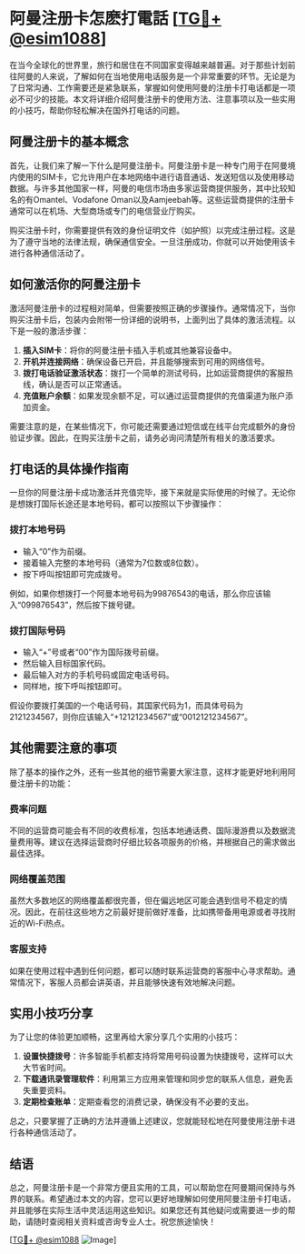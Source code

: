 # 阿曼注册卡怎麽打電話 [[TG💪+ @esim1088](https://t.me/s/esim1088)]

在当今全球化的世界里，旅行和居住在不同国家变得越来越普遍。对于那些计划前往阿曼的人来说，了解如何在当地使用电话服务是一个非常重要的环节。无论是为了日常沟通、工作需要还是紧急联系，掌握如何使用阿曼的注册卡打电话都是一项必不可少的技能。本文将详细介绍阿曼注册卡的使用方法、注意事项以及一些实用的小技巧，帮助你轻松解决在国外打电话的问题。

## 阿曼注册卡的基本概念

首先，让我们来了解一下什么是阿曼注册卡。阿曼注册卡是一种专门用于在阿曼境内使用的SIM卡，它允许用户在本地网络中进行语音通话、发送短信以及使用移动数据。与许多其他国家一样，阿曼的电信市场由多家运营商提供服务，其中比较知名的有Omantel、Vodafone Oman以及Aamjeebah等。这些运营商提供的注册卡通常可以在机场、大型商场或专门的电信营业厅购买。

购买注册卡时，你需要提供有效的身份证明文件（如护照）以完成注册过程。这是为了遵守当地的法律法规，确保通信安全。一旦注册成功，你就可以开始使用该卡进行各种通信活动了。

## 如何激活你的阿曼注册卡

激活阿曼注册卡的过程相对简单，但需要按照正确的步骤操作。通常情况下，当你购买注册卡后，包装内会附带一份详细的说明书，上面列出了具体的激活流程。以下是一般的激活步骤：

1. **插入SIM卡**：将你的阿曼注册卡插入手机或其他兼容设备中。
2. **开机并连接网络**：确保设备已开启，并且能够搜索到可用的网络信号。
3. **拨打电话验证激活状态**：拨打一个简单的测试号码，比如运营商提供的客服热线，确认是否可以正常通话。
4. **充值账户余额**：如果发现余额不足，可以通过运营商提供的充值渠道为账户添加资金。

需要注意的是，在某些情况下，你可能还需要通过短信或在线平台完成额外的身份验证步骤。因此，在购买注册卡之前，请务必询问清楚所有相关的激活要求。

## 打电话的具体操作指南

一旦你的阿曼注册卡成功激活并充值完毕，接下来就是实际使用的时候了。无论你是想拨打国际长途还是本地号码，都可以按照以下步骤操作：

### 拨打本地号码

- 输入“0”作为前缀。
- 接着输入完整的本地号码（通常为7位数或8位数）。
- 按下呼叫按钮即可完成拨号。

例如，如果你想拨打一个阿曼本地号码为99876543的电话，那么你应该输入“099876543”，然后按下拨号键。

### 拨打国际号码

- 输入“+”号或者“00”作为国际拨号前缀。
- 然后输入目标国家代码。
- 最后输入对方的手机号码或固定电话号码。
- 同样地，按下呼叫按钮即可。

假设你要拨打美国的一个电话号码，其国家代码为1，而具体号码为2121234567，则你应该输入“+12121234567”或“0012121234567”。

## 其他需要注意的事项

除了基本的操作之外，还有一些其他的细节需要大家注意，这样才能更好地利用阿曼注册卡的功能：

### 费率问题

不同的运营商可能会有不同的收费标准，包括本地通话费、国际漫游费以及数据流量费用等。建议在选择运营商时仔细比较各项服务的价格，并根据自己的需求做出最佳选择。

### 网络覆盖范围

虽然大多数地区的网络覆盖都很完善，但在偏远地区可能会遇到信号不稳定的情况。因此，在前往这些地方之前最好提前做好准备，比如携带备用电源或者寻找附近的Wi-Fi热点。

### 客服支持

如果在使用过程中遇到任何问题，都可以随时联系运营商的客服中心寻求帮助。通常情况下，客服人员都会讲英语，并且能够快速有效地解决问题。

## 实用小技巧分享

为了让您的体验更加顺畅，这里再给大家分享几个实用的小技巧：

1. **设置快捷拨号**：许多智能手机都支持将常用号码设置为快捷拨号，这样可以大大节省时间。
2. **下载通讯录管理软件**：利用第三方应用来管理和同步您的联系人信息，避免丢失重要资料。
3. **定期检查账单**：定期查看您的消费记录，确保没有不必要的支出。

总之，只要掌握了正确的方法并遵循上述建议，您就能轻松地在阿曼使用注册卡进行各种通信活动了。

## 结语

总之，阿曼注册卡是一个非常方便且实用的工具，可以帮助您在阿曼期间保持与外界的联系。希望通过本文的内容，您可以更好地理解如何使用阿曼注册卡打电话，并且能够在实际生活中灵活运用这些知识。如果您还有其他疑问或需要进一步的帮助，请随时查阅相关资料或咨询专业人士。祝您旅途愉快！

[[TG💪+ @esim1088](https://t.me/s/esim1088) ![Image](https://i.postimg.cc/4NQfJmqS/Snipaste-2025-05-13-00-14-12.png)]